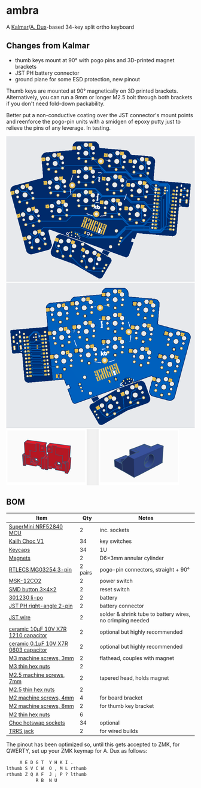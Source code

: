 # ambra
A [Kalmar](https://github.com/aroum/kalmar)/[A. Dux](https://github.com/tapioki/cephalopoda/tree/main/Architeuthis%20dux)-based 34-key split ortho keyboard

## Changes from Kalmar

- thumb keys mount at 90° with pogo pins and 3D-printed magnet brackets
- JST PH battery connector
- ground plane for some ESD protection, new pinout

Thumb keys are mounted at 90° magnetically on 3D printed brackets. Alternatively, you can run a 9mm or longer M2.5 bolt through both brackets if you don't need fold-down packability.


Better put a non-conductive coating over the JST connector's mount points and reenforce the pogo-pin units with a smidgen of epoxy putty just to relieve the pins of any leverage. In testing.

![Alt text](https://github.com/stozi/ambra/blob/main/ambra.png?raw=true)
![Alt text](https://github.com/stozi/ambra/blob/main/ambra-back.png?raw=true)
![Alt text](https://github.com/stozi/ambra/blob/main/brackets.png?raw=true)

## BOM

Item     | Qty   | Notes 
----------|-------|-------
[SuperMini NRF52840 MCU](https://www.aliexpress.com/item/1005008099333183.html) | 2 | inc. sockets
[Kailh Choc V1](https://a.aliexpress.com/_EGNqHgc) | 34 | key switches
[Keycaps](https://a.aliexpress.com/_EGNqLfE) | 34 | 1U
[Magnets](https://www.aliexpress.com/item/1005006788058856.html) | 2 | D6×3mm annular cylinder
[RTLECS MG03254 3-pin](https://a.aliexpress.com/_Ev5QIZa) | 2 pairs | pogo-pin connectors, straight + 90°
[MSK-12CO2](https://aliexpress.ru/item/1005001398386692.html) | 2 | power switch
[SMD button 3×4×2](https://aliexpress.ru/item/1005003812819985.html) | 2 | reset switch
[301230 li-po](https://aliexpress.ru/item/32732458079.html) | 2 | battery
[JST PH right-angle 2-pin](https://www.aliexpress.com/item/1005008131930144.html) | 2 | battery connector
[JST wire](https://www.aliexpress.com/item/1005001649158434.html) | 2 | solder & shrink tube to battery wires, no crimping needed
[ceramic 10μF 10V X7R 1210 capacitor](https://www.snapeda.com/parts/1210ZC106KAT2A/KYOCERA%20AVX/view-part/?ref=search&t=1210%2010%20%C2%B5F%2010V%20capacitor) | 2 | optional but highly recommended
[ceramic 0.1μF 10V X7R 0603 capacitor](https://www.snapeda.com/parts/C0603C104K8RACTU/KEMET/view-part/?ref=dk&t=kemet%20c0603c104k8ractu&con_ref=None)| 2 | optional but highly recommended
[M3 machine screws, 3mm](https://www.aliexpress.com/item/1005006662972635.html) | 2 | flathead, couples with magnet
[M3 thin hex nuts](https://a.aliexpress.com/_EvCkuwM) | 2 |
[M2.5 machine screws, 7mm](https://a.aliexpress.com/_EzeQ9lA) | 2 | tapered head, holds magnet
[M2.5 thin hex nuts](https://a.aliexpress.com/_EvCkuwM) | 2 |
[M2 machine screws, 4mm](https://www.aliexpress.com/item/1005006662972635.html) | 4 | for board bracket
[M2 machine screws, 8mm](https://www.aliexpress.com/item/1005006662972635.html) | 2 | for thumb key bracket
[M2 thin hex nuts](https://a.aliexpress.com/_EvCkuwM) | 6 |
[Choc hotswap sockets](https://a.aliexpress.com/_Eu2JK5E) | 34 | optional
[TRRS jack](https://a.aliexpress.com/_EwG61Dq) | 2 | for wired builds

The pinout has been optimized so, until this gets accepted to ZMK, for QWERTY, set up your ZMK keymap for A. Dux as follows:

```
     X E D G T  Y H K I .
lthumb S V C W  O , M L rthumb
rthumb Z Q A F  J ; P ? lthumb
           R B  N U
```
